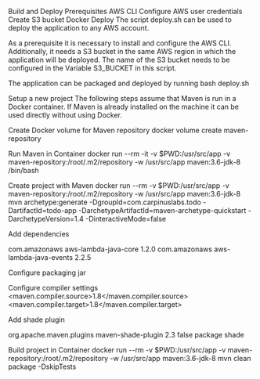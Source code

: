 Build and Deploy
Prerequisites
AWS CLI
Configure AWS user credentials
Create S3 bucket
Docker
Deploy
The script deploy.sh can be used to deploy the application to any AWS account.

As a prerequisite it is necessary to install and configure the AWS CLI. Additionally, it needs a S3 bucket in the same AWS region in which the application will be deployed. The name of the S3 bucket needs to be configured in the Variable S3_BUCKET in this script.

The application can be packaged and deployed by running
bash deploy.sh

Setup a new project
The following steps assume that Maven is run in a Docker container. If Maven is already installed on the machine it can be used directly without using Docker.

Create Docker volume for Maven repository
docker volume create maven-repository

Run Maven in Container
docker run --rm -it -v $PWD:/usr/src/app -v maven-repository:/root/.m2/repository -w /usr/src/app maven:3.6-jdk-8 /bin/bash

Create project with Maven
docker run --rm -v $PWD:/usr/src/app -v maven-repository:/root/.m2/repository -w /usr/src/app maven:3.6-jdk-8 mvn archetype:generate -DgroupId=com.carpinuslabs.todo -DartifactId=todo-app -DarchetypeArtifactId=maven-archetype-quickstart -DarchetypeVersion=1.4 -DinteractiveMode=false

Add dependencies

<dependency>
  <groupId>com.amazonaws</groupId>
  <artifactId>aws-lambda-java-core</artifactId>
  <version>1.2.0</version>
</dependency>
<dependency>
  <groupId>com.amazonaws</groupId>
  <artifactId>aws-lambda-java-events</artifactId>
  <version>2.2.5</version>
</dependency>

Configure packaging
<packaging>jar</packaging>

Configure compiler settings
<maven.compiler.source>1.8</maven.compiler.source>
<maven.compiler.target>1.8</maven.compiler.target>


Add shade plugin

<build>
  <plugins>
    <plugin>
      <groupId>org.apache.maven.plugins</groupId>
      <artifactId>maven-shade-plugin</artifactId>
      <version>2.3</version>
      <configuration>
        <createDependencyReducedPom>false</createDependencyReducedPom>
      </configuration>
      <executions>
        <execution>
          <phase>package</phase>
          <goals>
            <goal>shade</goal>
          </goals>
        </execution>
      </executions>
    </plugin>
  </plugins>
</build>

Build project in Container
docker run --rm -v $PWD:/usr/src/app -v maven-repository:/root/.m2/repository -w /usr/src/app maven:3.6-jdk-8 mvn clean package -DskipTests

